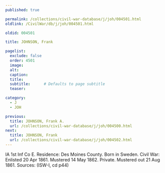 ```yaml
---
published: true

permalink: /collections/civil-war-database/j/joh/004501.html
oldlink: /CivilWar/db/j/joh/004501.html

oldid: 004501

title: JOHNSON, Frank

pagelist:
  exclude: false
  order: 4501
  image: 
  alt:
  caption:
  title:
  subtitle:      # Defaults to page subtitle
  teaser:

category: 
  - J 
  - JOH

previous:
  title: JOHNSON, Frank A.
  url: /collections/civil-war-database/j/joh/004500.html  
next:
  title: JOHNSON, Frank
  url: /collections/civil-war-database/j/joh/004502.html   
---
```

IA 1st Inf Co E. Residence: Des Moines County. Born in Sweden. Civil War: Enlisted 20 Apr 1861. Mustered 14 May 1862. Private. Mustered out 21 Aug 1861. Sources: (ISW-I, cd p44)